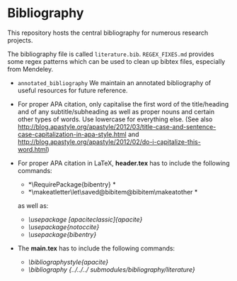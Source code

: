 # Bibliography

This repository hosts the central bibliography for numerous research projects.

The bibliography file is called ``literature.bib``. ``REGEX_FIXES.md`` provides
some regex patterns which can be used to clean up bibtex files, especially from
Mendeley.

- ``annotated_bibliography`` We maintain an annotated bibliography of useful resources for future reference.
- For proper APA citation, only capitalise the first word of the title/heading and of any subtitle/subheading as well as proper               nouns and certain other types of words. Use lowercase for everything else. (See also http://blog.apastyle.org/apastyle/2012/03/title-case-and-sentence-case-capitalization-in-apa-style.html and http://blog.apastyle.org/apastyle/2012/02/do-i-capitalize-this-word.html)
- For proper APA citation in LaTeX, **header.tex** has to include the following commands:

  - *\RequirePackage{bibentry} *
  - *\makeatletter\let\saved@bibitem\@bibitem\makeatother *

  as well as:

  - *\usepackage [apaciteclassic]{apacite}* 
  - *\usepackage{notoccite}* 
  - *\usepackage{bibentry}* 

- The **main.tex** has to include the following commands:

  - *\bibliographystyle{apacite}*
  - *\bibliography {../../../ submodules/bibliography/literature}*
